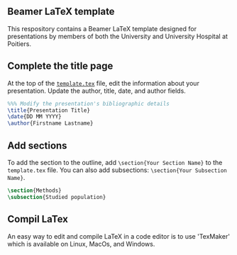 ## Beamer LaTeX template

This respository contains a Beamer LaTeX template designed for presentations by members of both the University and University Hospital at Poitiers.

## Complete the title page

At the top of the [`template.tex`](template.tex) file, edit the information about your presentation. Update the author, title, date, and author fields. 

```latex
%%% Modify the presentation's bibliographic details
\title{Presentation Title}
\date{DD MM YYYY}
\author{Firstname Lastname}
```
## Add sections

To add the section to the outline, add `\section{Your Section Name}` to the `template.tex` file.  You can also add subsections: `\section{Your Subsection Name}`.

```latex
\section{Methods}
\subsection{Studied population}
```

## Compil LaTex

An easy way to edit and compile LaTeX in a code editor is to use 'TexMaker' which is available on Linux, MacOs, and Windows.

<object data="template.pdf" type="application/pdf" width="100%"> 
</object>
